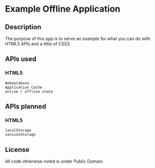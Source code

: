 # Example Offline Application

## Description

The purpose of this app is to serve an example for what you can do with HTML5 APIs and a little of CSS3.

## APIs used

### HTML5

    Webdatabase
    Application Cache
    online / offline state

## APIs planned

### HTML5

    localStorage
    sessionStorage

## License

All code otherwise noted is under Public Domain.